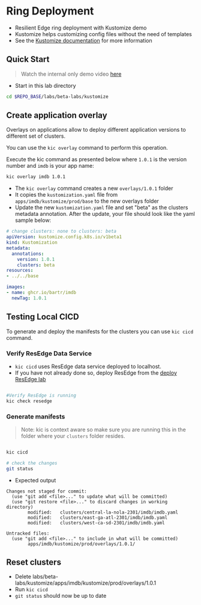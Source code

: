 # Ring Deployment

- Resilient Edge ring deployment with Kustomize demo
- Kustomize helps customizing config files without the need of templates
- See the [Kustomize documentation](https://kubectl.docs.kubernetes.io/guides/introduction/kustomize/) for more information

## Quick Start

> Watch the internal only demo video [here](https://microsoft-my.sharepoint.com/:v:/p/bartr/EXFzHEAZvg1IhF-Sfs_HywwBB1CYOvBpTBPzy70a2FaUCw?e=zU3AYG)

- Start in this lab directory

```bash
cd $REPO_BASE/labs/beta-labs/kustomize
```

## Create application overlay

Overlays on applications allow to deploy different application versions to different set of clusters.

You can use the  `kic overlay` command to perform this operation.

Execute the kic command as presented below where `1.0.1` is the version number and `imdb` is your app name:

```bash
kic overlay imdb 1.0.1
```

- The `kic overlay` command creates a new `overlays/1.0.1` folder
- It copies the `kustomization.yaml` file from `apps/imdb/kustomize/prod/base` to the new overlays folder
- Update the new `kustomization.yaml` file and set "beta" as the clusters metadata annotation. After the update, your file should look like the yaml sample below:

```yaml
# change clusters: none to clusters: beta
apiVersion: kustomize.config.k8s.io/v1beta1
kind: Kustomization
metadata:
  annotations:
    version: 1.0.1
    clusters: beta
resources:
- ../../base

images:
- name: ghcr.io/bartr/imdb
  newTag: 1.0.1
```

## Testing Local CICD

To generate and deploy the manifests for the clusters you can use `kic cicd` command.

### Verify ResEdge Data Service

- `kic cicd` uses ResEdge data service deployed to localhost.
- If you have not already done so, deploy ResEdge from the [deploy ResEdge lab](../deploy-res-edge/README.md#deploy-data-service)

```bash

#Verify ResEdge is running
kic check resedge

```

### Generate manifests

> Note: kic is context aware so make sure you are running this in the folder where your `clusters` folder resides.

```bash

kic cicd

# check the changes
git status

```

- Expected output

```text
Changes not staged for commit:
  (use "git add <file>..." to update what will be committed)
  (use "git restore <file>..." to discard changes in working directory)
        modified:   clusters/central-la-nola-2301/imdb/imdb.yaml
        modified:   clusters/east-ga-atl-2301/imdb/imdb.yaml
        modified:   clusters/west-ca-sd-2301/imdb/imdb.yaml

Untracked files:
  (use "git add <file>..." to include in what will be committed)
        apps/imdb/kustomize/prod/overlays/1.0.1/
```

## Reset clusters

- Delete labs/beta-labs/kustomize/apps/imdb/kustomize/prod/overlays/1.0.1
- Run `kic cicd`
- `git status` should now be up to date
